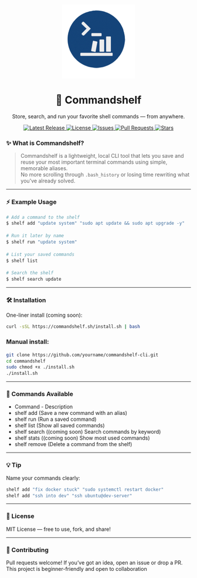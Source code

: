 <p align="center">
  <img src="logo.png" alt="Commandshelf Logo" width="200" />
</p>

<h1 align="center">🧠 Commandshelf</h1>
<p align="center">Store, search, and run your favorite shell commands — from anywhere.</p>

<p align="center">
  <a href="https://github.com/h3ggem/Commandshelf/releases">
    <img src="https://img.shields.io/github/v/release/yourname/commandshelf-cli?style=for-the-badge" alt="Latest Release" />
  </a>
  <a href="https://github.com/h3ggem/Commandshelf/blob/main/LICENSE">
    <img src="https://img.shields.io/github/license/yourname/commandshelf-cli?style=for-the-badge" alt="License" />
  </a>
  <a href="https://github.com/h3ggem/Commandshelf/issues">
    <img src="https://img.shields.io/github/issues/yourname/commandshelf-cli?style=for-the-badge" alt="Issues" />
  </a>
  <a href="https://github.com/h3ggem/Commandshelf/pulls">
    <img src="https://img.shields.io/github/issues-pr/yourname/commandshelf-cli?style=for-the-badge" alt="Pull Requests" />
  </a>
  <a href="https://github.com/h3ggem/Commandshelf/stargazers">
    <img src="https://img.shields.io/github/stars/yourname/commandshelf-cli?style=for-the-badge" alt="Stars" />
  </a>
</p>


### ✨ What is Commandshelf?

> Commandshelf is a lightweight, local CLI tool that lets you save and reuse your most important terminal commands using simple, memorable aliases.  
No more scrolling through `.bash_history` or losing time rewriting what you've already solved.

---

### ⚡️ Example Usage

```bash
# Add a command to the shelf
$ shelf add "update system" "sudo apt update && sudo apt upgrade -y"

# Run it later by name
$ shelf run "update system"

# List your saved commands
$ shelf list

# Search the shelf
$ shelf search update
```

---


### 🛠 Installation
One-liner install (coming soon):
```bash
curl -sSL https://commandshelf.sh/install.sh | bash
```

### Manual install:
```bash
git clone https://github.com/yourname/commandshelf-cli.git
cd commandshelf
sudo chmod +x ./install.sh
./install.sh
```

---

### 🧩 Commands Available
- Command -	Description
- shelf add	(Save a new command with an alias)
- shelf run <alias>	(Run a saved command)
- shelf list	(Show all saved commands)
- shelf search	((coming soon) Search commands by keyword)
- shelf stats	((coming soon) Show most used commands)
- shelf remove	(Delete a command from the shelf)

---

### 💡 Tip
Name your commands clearly:

```bash
shelf add "fix docker stuck" "sudo systemctl restart docker"
shelf add "ssh into dev" "ssh ubuntu@dev-server"
```

---

### 📄 License
MIT License — free to use, fork, and share!

---

### 🚀 Contributing
Pull requests welcome!
If you’ve got an idea, open an issue or drop a PR.
This project is beginner-friendly and open to collaboration
